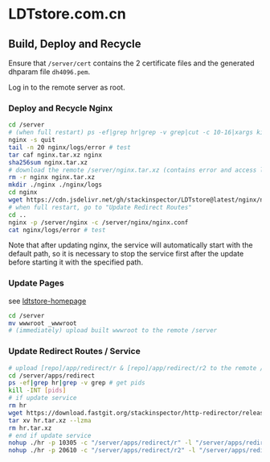 # LDTstore.com.cn

## Build, Deploy and Recycle

Ensure that `/server/cert` contains the 2 certificate files and the generated dhparam file `dh4096.pem`.

Log in to the remote server as root.

### Deploy and Recycle Nginx

```bash
cd /server
# (when full restart) ps -ef|grep hr|grep -v grep|cut -c 10-16|xargs kill -INT
nginx -s quit
tail -n 20 nginx/logs/error # test
tar caf nginx.tar.xz nginx
sha256sum nginx.tar.xz
# download the remote /server/nginx.tar.xz (contains error and access log)
rm -r nginx nginx.tar.xz
mkdir ./nginx ./nginx/logs
cd nginx
wget https://cdn.jsdelivr.net/gh/stackinspector/LDTstore@latest/nginx/nginx.conf
# when full restart, go to "Update Redirect Routes"
cd ..
nginx -p /server/nginx -c /server/nginx/nginx.conf
cat nginx/logs/error # test
```

Note that after updating nginx, the service will automatically start with the default path, so it is necessary to stop the service first after the update before starting it with the specified path.

### Update Pages

see [ldtstore-homepage](https://github.com/stackinspector/ldtstore-homepage/)

```bash
cd /server
mv wwwroot _wwwroot
# (immediately) upload built wwwroot to the remote /server
```

### Update Redirect Routes / Service

```bash
# upload [repo]/app/redirect/r & [repo]/app/redirect/r2 to the remote /server/apps/redirect
cd /server/apps/redirect
ps -ef|grep hr|grep -v grep # get pids
kill -INT [pids]
# if update service
rm hr
wget https://download.fastgit.org/stackinspector/http-redirector/releases/download/[version]/http-redirector_[version]_x86_64-unknown-linux-musl.tar.xz -O hr.tar.xz
tar xv hr.tar.xz --lzma
rm hr.tar.xz
# end if update service
nohup ./hr -p 10305 -c "/server/apps/redirect/r" -l "/server/apps/redirect/access/r" &
nohup ./hr -p 20610 -c "/server/apps/redirect/r2" -l "/server/apps/redirect/access/r2" &
```
